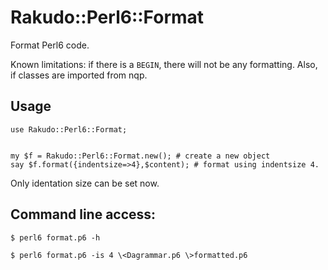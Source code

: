 Rakudo::Perl6::Format
==============


Format Perl6 code. 

Known limitations: if there is a `BEGIN`, there will not be any formatting.
Also, if classes are imported from nqp.


## Usage

    use Rakudo::Perl6::Format;


    my $f = Rakudo::Perl6::Format.new(); # create a new object
    say $f.format({indentsize=>4},$content); # format using indentsize 4.

Only identation size can be set now.

## Command line access:


    $ perl6 format.p6 -h

    $ perl6 format.p6 -is 4 \<Dagrammar.p6 \>formatted.p6
